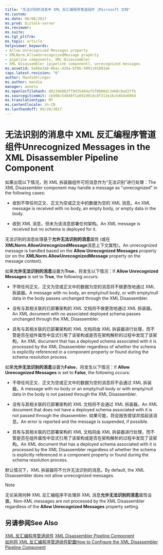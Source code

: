 ```yaml
---
title: "无法识别的消息中 XML 反汇编程序管道组件 |Microsoft 文档"
ms.custom: 
ms.date: 06/08/2017
ms.prod: biztalk-server
ms.reviewer: 
ms.suite: 
ms.tgt_pltfrm: 
ms.topic: article
helpviewer_keywords:
- Allow Unrecognized Messages property
- XMLNorm.AllowUnrecognizedMessage property
- pipeline components, XML Disassembler
- XML Disassembler [pipeline component], unrecognized messages
ms.assetid: 5a6be3a8-0bac-426a-bf0b-5091191091de
caps.latest.revision: "6"
author: MandiOhlinger
ms.author: mandia
manager: anneta
ms.openlocfilehash: d82396002ff9d35484af5f0000dc3468c8ad37fb
ms.sourcegitcommit: cb908c540d8f1a692d01dc8f313e16cb4b4e696d
ms.translationtype: MT
ms.contentlocale: zh-CN
ms.lasthandoff: 09/20/2017
---
```

# <a name="unrecognized-messages-in-the-xml-disassembler-pipeline-component"></a><span data-ttu-id="78eb4-102">无法识别的消息中 XML 反汇编程序管道组件</span><span class="sxs-lookup"><span data-stu-id="78eb4-102">Unrecognized Messages in the XML Disassembler Pipeline Component</span></span>
<span data-ttu-id="78eb4-103">如果出现以下情况，则 XML 拆装器组件可将消息作为“无法识别”进行处理：</span><span class="sxs-lookup"><span data-stu-id="78eb4-103">The XML Disassembler component may handle a message as "unrecognized" in the following cases:</span></span>  
  
-   <span data-ttu-id="78eb4-104">收到不带任何正文、正文为空或正文中的数据为空的 XML 消息。</span><span class="sxs-lookup"><span data-stu-id="78eb4-104">An XML message is received with no body, an empty body, or empty data in the body.</span></span>  
  
-   <span data-ttu-id="78eb4-105">收到 XML 消息，但未为该消息部署任何架构。</span><span class="sxs-lookup"><span data-stu-id="78eb4-105">An XML message is received but no schema is deployed for it.</span></span>  
  
 <span data-ttu-id="78eb4-106">无法识别的消息处理基于**允许无法识别的消息**属性 (或在**XMLNorm.AllowUnrecognizedMessage**消息上下文属性)。</span><span class="sxs-lookup"><span data-stu-id="78eb4-106">An unrecognized message is handled based on the **Allow Unrecognized Messages** property (or on the **XMLNorm.AllowUnrecognizedMessage** property on the message context).</span></span>  
  
 <span data-ttu-id="78eb4-107">如果**允许无法识别的消息**设置为**True**，将发生以下情况：</span><span class="sxs-lookup"><span data-stu-id="78eb4-107">If **Allow Unrecognized Messages** is set to **True**, the following occurs:</span></span>  
  
-   <span data-ttu-id="78eb4-108">不带任何正文、正文为空或正文中的数据为空的消息将不做更改地通过 XML 拆装器。</span><span class="sxs-lookup"><span data-stu-id="78eb4-108">A message with no body, an empty/null body, or with empty/null data in the body passes unchanged through the XML Disassembler.</span></span>  
  
-   <span data-ttu-id="78eb4-109">没有与其相关联的已部署架构的 XML 文档将不做更改地通过 XML 拆装器。</span><span class="sxs-lookup"><span data-stu-id="78eb4-109">An XML document with no associated deployed schema passes unchanged through the XML Disassembler.</span></span>  
  
-   <span data-ttu-id="78eb4-110">具有与其相关联的已部署架构的 XML 文档将由 XML 拆装器进行处理，而不管是否在组件属性中显式引用了该架构或是否在架构解析的过程中发现了该架构。</span><span class="sxs-lookup"><span data-stu-id="78eb4-110">An XML document that has a deployed schema associated with it is processed by the XML Disassembler regardless of whether the schema is explicitly referenced in a component property or found during the schema resolution process.</span></span>  
  
 <span data-ttu-id="78eb4-111">如果**允许无法识别的消息**设置为**False**，将发生以下情况：</span><span class="sxs-lookup"><span data-stu-id="78eb4-111">If **Allow Unrecognized Messages** is set to **False**, the following occurs:</span></span>  
  
-   <span data-ttu-id="78eb4-112">不带任何正文、正文为空或正文中的数据为空的消息将不会通过 XML 拆装器。</span><span class="sxs-lookup"><span data-stu-id="78eb4-112">A message with no body or an empty/null body or with empty/null data in the body is not passed through the XML Disassembler.</span></span>  
  
-   <span data-ttu-id="78eb4-113">没有与其相关联的已部署架构的 XML 文档将不会通过 XML 拆装器。</span><span class="sxs-lookup"><span data-stu-id="78eb4-113">An XML document that does not have a deployed schema associated with it is not passed through the disassembler.</span></span> <span data-ttu-id="78eb4-114">如果可能，将会报告错误并挂起该消息。</span><span class="sxs-lookup"><span data-stu-id="78eb4-114">An error is reported and the message is suspended, if possible.</span></span>  
  
-   <span data-ttu-id="78eb4-115">具有与其相关联的已部署架构的 XML 文档将由 XML 拆装器进行处理，而不管是否在组件属性中显式引用了该架构或是否在架构解析的过程中发现了该架构。</span><span class="sxs-lookup"><span data-stu-id="78eb4-115">An XML document that has a deployed schema associated with it is processed by the XML Disassembler regardless of whether the schema is explicitly referenced in a component property or found during the schema resolution process.</span></span>  
  
 <span data-ttu-id="78eb4-116">默认情况下，XML 拆装器将不允许无法识别的消息。</span><span class="sxs-lookup"><span data-stu-id="78eb4-116">By default, the XML Disassembler does not allow unrecognized messages.</span></span>  
  
> [!NOTE]
>  <span data-ttu-id="78eb4-117">无论采用何种 XML 反汇编程序不处理非 XML 消息**允许无法识别的消息**属性设置。</span><span class="sxs-lookup"><span data-stu-id="78eb4-117">Non-XML messages are not processed by the XML Disassembler regardless of the **Allow Unrecognized Messages** property setting.</span></span>  
  
## <a name="see-also"></a><span data-ttu-id="78eb4-118">另请参阅</span><span class="sxs-lookup"><span data-stu-id="78eb4-118">See Also</span></span>  
 <span data-ttu-id="78eb4-119">[XML 反汇编程序管道组件](../core/xml-disassembler-pipeline-component.md) </span><span class="sxs-lookup"><span data-stu-id="78eb4-119">[XML Disassembler Pipeline Component](../core/xml-disassembler-pipeline-component.md) </span></span>  
 [<span data-ttu-id="78eb4-120">如何将 XML 反汇编程序管道组件配置</span><span class="sxs-lookup"><span data-stu-id="78eb4-120">How to Configure the XML Disassembler Pipeline Component</span></span>](../core/how-to-configure-the-xml-disassembler-pipeline-component.md)